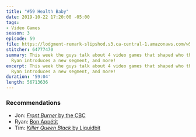 ```yaml
---
title: "#59 Health Baby"
date: 2019-10-22 17:20:00 -05:00
tags:
- Video Games
season: 3
episode: 59
file: https://lodgment-remark-slipshod.s3.ca-central-1.amazonaws.com/w59+edit.mp3
stitcher: 64777470
summary: This week the guys talk about 4 video games that shaped who they are today,
  Ryan introduces a new segment, and more!
excerpt: This week the guys talk about 4 video games that shaped who they are today,
  Ryan introduces a new segment, and more!
duration: '59:04'
length: 56713636
---
```


### Recommendations
- Jon: [*Front Burner* by the CBC](https://open.spotify.com/show/1qL9keKtruUmZ1hPkhHZL1?si=nn1iPZj0Q7y5jTsbblv8aA)
- Ryan: [Bon Appétit](https://www.youtube.com/user/BonAppetitDotCom)
- Tim: [*Killer Queen Black* by Liquidbit](http://www.killerqueenblack.com)
